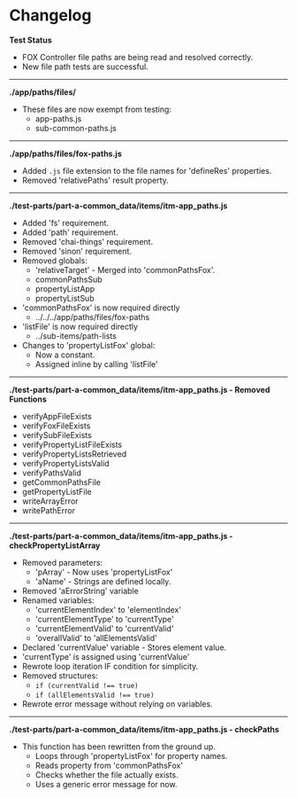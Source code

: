# Changelog

**Test Status**
* FOX Controller file paths are being read and resolved correctly.
* New file path tests are successful.

---

**./app/paths/files/**
* These files are now exempt from testing:
	* app-paths.js
	* sub-common-paths.js

---

**./app/paths/files/fox-paths.js**
* Added `.js` file extension to the file names for 'defineRes' properties.
* Removed 'relativePaths' result property.

---

**./test-parts/part-a-common_data/items/itm-app_paths.js**
* Added 'fs' requirement.
* Added 'path' requirement.
* Removed 'chai-things' requirement.
* Removed 'sinon' requirement.
* Removed globals:
	* 'relativeTarget' - Merged into 'commonPathsFox'.
	* commonPathsSub
	* propertyListApp
	* propertyListSub
* 'commonPathsFox' is now required directly
	* ../../../app/paths/files/fox-paths
* 'listFile' is now required directly
	* ../sub-items/path-lists
* Changes to 'propertyListFox' global:
	* Now a constant.
	* Assigned inline by calling 'listFile'

---

**./test-parts/part-a-common_data/items/itm-app_paths.js - Removed Functions**
* verifyAppFileExists
* verifyFoxFileExists
* verifySubFileExists
* verifyPropertyListFileExists
* verifyPropertyListsRetrieved
* verifyPropertyListsValid
* verifyPathsValid
* getCommonPathsFile
* getPropertyListFile
* writeArrayError
* writePathError

---

**./test-parts/part-a-common_data/items/itm-app_paths.js - checkPropertyListArray**
* Removed parameters:
	* 'pArray' - Now uses 'propertyListFox'
	* 'aName' - Strings are defined locally.
* Removed 'aErrorString' variable
* Renamed variables:
	* 'currentElementIndex' to 'elementIndex'
	* 'currentElementType' to 'currentType'
	* 'currentElementValid' to 'currentValid'
	* 'overallValid' to 'allElementsValid'
* Declared 'currentValue' variable - Stores element value.
* 'currentType' is assigned using 'currentValue'
* Rewrote loop iteration IF condition for simplicity.
* Removed structures:
	* `if (currentValid !== true)`
	* `if (allElementsValid !== true)`
* Rewrote error message without relying on variables.

---

**./test-parts/part-a-common_data/items/itm-app_paths.js - checkPaths**
* This function has been rewritten from the ground up.
	* Loops through 'propertyListFox' for property names.
	* Reads property from 'commonPathsFox'
	* Checks whether the file actually exists.
	* Uses a generic error message for now.
